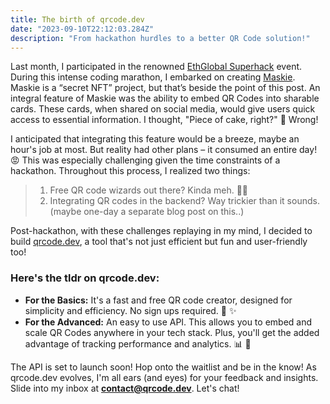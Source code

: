 ```yaml
---
title: The birth of qrcode.dev
date: "2023-09-10T22:12:03.284Z"
description: "From hackathon hurdles to a better QR Code solution!"
---
```


Last month, I participated in the renowned [EthGlobal Superhack](https://ethglobal.com/events/superhack) event. During this intense coding marathon, I embarked on creating [Maskie](http://www.maskie.xyz). Maskie is a “secret NFT” project, but that’s beside the point of this post. An integral feature of Maskie was the ability to embed QR Codes into sharable cards. These cards, when shared on social media, would give users quick access to essential information. I thought, "Piece of cake, right?" 🍰 Wrong!

I anticipated that integrating this feature would be a breeze, maybe an hour's job at most. But reality had other plans – it consumed an entire day! 😡 This was especially challenging given the time constraints of a hackathon. Throughout this process, I realized two things:

> 1. Free QR code wizards out there? Kinda meh. 🤷‍♂️
> 2. Integrating QR codes in the backend? Way trickier than it sounds. (maybe one-day a separate blog post on this..)

Post-hackathon, with these challenges replaying in my mind, I decided to build [qrcode.dev](https://www.qrcode.dev), a tool that's not just efficient but fun and user-friendly too!

### **Here's the tldr on qrcode.dev:**

- **For the Basics:** It's a fast and free QR code creator, designed for simplicity and efficiency. No sign ups required. 🎩 ✨
- **For the Advanced:** An easy to use API. This allows you to embed and scale QR Codes anywhere in your tech stack. Plus, you'll get the added advantage of tracking performance and analytics. 📊 🚀

The API is set to launch soon! Hop onto the waitlist and be in the know! As qrcode.dev evolves, I'm all ears (and eyes) for your feedback and insights. Slide into my inbox at **[contact@qrcode.dev](mailto:contact@qrcode.dev)**. Let's chat!
